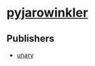 # [pyjarowinkler](https://pypi.org/project/pyjarowinkler)



## Publishers
- [unary](https://pypi.org/user/unary)

